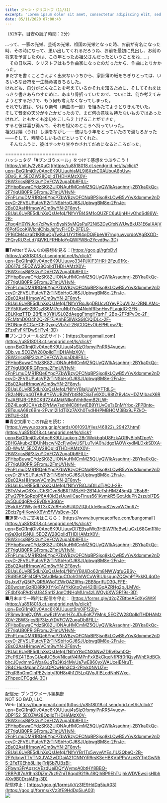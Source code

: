 ```yaml
---
title: ジャン・クリストフ（11/31）
excerpt: 'Lorem ipsum dolor sit amet, consectetur adipiscing elit, sed do eiusmod tempor incididunt ut labore et dolore magna aliqua. Praesent elementum facilisis leo vel fringilla est ullamcorper eget. At imperdiet dui accumsan sit amet nulla facilisi morbi tempus.'
date: 05/11/2020 07:00:43
---
```


（525字。目安の読了時間：2分）  
  
…って、一家の光栄、芸術の光栄、祖国の光栄となった時、お前が有名になった時、その時になって、思い出してくれるだろうね、お前を最初に見出し、お前の将来を予言したのは、この年とったお祖父さんだったということをね……」  
　その日以来、クリストフはもう作曲家になったのだったから、作曲にとりかかった。  
まだ字を書くことさえよく出来ないうちから、家計簿の紙をちぎりとっては、いろいろな音符を一生懸命書きちらした。  
けれども、自分がどんなことを考えているかそれを知るために、そしてそれをはっきり書きあらわすために、あまり骨折っていたので、ついには、何か考えてみようとするだけで、もう何も考えなくなってしまった。  
それでも彼は、やはり楽句（楽曲の一節）を組みたてようとりきんでいた。  
そして音楽の天分がゆたかだったので、まだ何の意味も持たないものではあったけれど、ともかくも楽句をこしらえ上げることができた。  
すると彼は喜び勇んで、それを祖父のところへ持っていった。  
祖父は嬉（うれ）し涙をながし――彼はもう年をとっていたので涙もろかった――そして、素晴らしいものだといってくれた。  
　そんなふうに、彼はすっかり甘やかされてだめになるところだった。  
  
\=========================  
ハッシュタグ「#ブンゴウメール」をつけて感想をつぶやこう！　  
[https://bit.ly/2y8XuCI](https://u8518018.ct.sendgrid.net/ls/click?upn=BxGl1mjOlv0Anc6K9UUuuhjaML9i6XzhC0AUbuA6pUw-3DsG_K_5EOZW28OpIldTHDHAMzX0V-2BW3rjcsBjP3IzuYDVFCW2ugaDb8FlLL-2FHbpBuwaCYdzSK82UiONAuHMCmMZ5QUyQWlkAsaqhnrj-2BYka0kQc-2F7rigUB0PRlGFrxmJ2FmUVHyN-2FnPLmuDMR1RQe6YpcPZbWBzyOFCNqBPSjsq8kLOwB5vYwXdxmme2nDexyD-2FVSUPutcVP2rTiNSbHoGJ6SJUpbwgBM8e-2FnJe-2Bs02AaHHmqwVOm8wYN-2F8nyf-2BUaL6UyRE5dLhXsQsUefgLfNlfvYBl4SM1oQUZFC6uUjnHHvOhdSd86W-2B-2Fpg4H0YNJorI7cPwKrn5ysN5vMQsPuP2NiS2DyCfxNWUwBkU31E6aIXAjVf6PofGcoKijVlcnlChlxJajfxyFHCD-2FEL9-2F16CM4czqD1KB9uOpTwSJrUY2f9I4qDQjEbeV97rnqruwvcrdoVAgBXOD-2FQryRU3cLd7jQVKLFRHbfoYgQWPWBq2Ycvd9w-3D)  
  
■Twitterでみんなの感想を見る：[https://goo.gl/rgfoDv](https://u8518018.ct.sendgrid.net/ls/click?upn=BxGl1mjOlv0Anc6K9UUuuvo334PJXlF31HRI-2Fzu91Kc-3D617d_5EOZW28OpIldTHDHAMzX0V-2BW3rjcsBjP3IzuYDVFCW2ugaDb8FlLL-2FHbpBuwaCYdzSK82UiONAuHMCmMZ5QUyQWlkAsaqhnrj-2BYka0kQc-2F7rigUB0PRlGFrxmJ2FmUVHyN-2FnPLmuDMR1RQe6YpcPZbWBzyOFCNqBPSjsq8kLOwB5vYwXdxmme2nDexyD-2FVSUPutcVP2rTiNSbHoGJ6SJUpbwgBM8e-2FnJe-2Bs02AaHHmqwVOm8wYN-2F8nyf-2BUaL6UyRE5dLhXsQsUefgLfNlfvYBoJkgDBUcvOYevPDuVIj2a-2BNLAMc-2FY5KKw6-2BGszlS6MI7eruNbfYoQ4NqhRRsnHxvPLaqjdG-2FNj-2BLKIqzTTD-2BfEIn3YlfUSL0ZdAeggFtmgY7qrhF-2Bp-2F7dPvOc-2F-2FcMtmD0O4h2Q-2Fr7JAnhE5IlWkSGICjQIDLc-2F-2BONmgSCGaHCFj0yxgzVb7xl-2BjCDQEvObEPHLpw71j-2FzxFvFKFDwSHTy4-3D)  
■ブンゴウメール公式サイト：[https://bungomail.com](https://u8518018.ct.sendgrid.net/ls/click?upn=BxGl1mjOlv0Anc6K9UUuuj4sSlzOfxmyiPnRR54vuow-3Db_ys_5EOZW28OpIldTHDHAMzX0V-2BW3rjcsBjP3IzuYDVFCW2ugaDb8FlLL-2FHbpBuwaCYdzSK82UiONAuHMCmMZ5QUyQWlkAsaqhnrj-2BYka0kQc-2F7rigUB0PRlGFrxmJ2FmUVHyN-2FnPLmuDMR1RQe6YpcPZbWBzyOFCNqBPSjsq8kLOwB5vYwXdxmme2nDexyD-2FVSUPutcVP2rTiNSbHoGJ6SJUpbwgBM8e-2FnJe-2Bs02AaHHmqwVOm8wYN-2F8nyf-2BUaL6UyRE5dLhXsQsUefgLfNlfvYBlajUuiWYFTdLG-2B2aNNUp4GTA8ufYEWUB2MYbt8NCSjaTy6X0U98tZtBvI4vHDZMlbacX6RTxJAERJB-2BSCKtf7ZAAMktNIkofVhh9emB2tLW-2BZ4LegIOCXVzbEPrMw7sdhMC8tHwjEB9YfUvOeTsEnMYrbc-2FPBnto-2BTsusA68z6Bm-2FymI2I1dTjXz7AXh0TvdHHPMBHOM3iBx9JPZkO-2BTUE-3D)  
■青空文庫でこの作品を読む：[https://www.aozora.gr.jp/cards/001093/files/46822\_29427.html](https://u8518018.ct.sendgrid.net/ls/click?upn=BxGl1mjOlv0Anc6K9UUuukcg-2Br1WqkbqbU8FzkAORlyBibM2peV-2BHGAkubxZIDUhNscwNZcFjw8wUSFLuTvjA0hJdgx1AOWxydMLDxkSDXA-3D-WwM_5EOZW28OpIldTHDHAMzX0V-2BW3rjcsBjP3IzuYDVFCW2ugaDb8FlLL-2FHbpBuwaCYdzSK82UiONAuHMCmMZ5QUyQWlkAsaqhnrj-2BYka0kQc-2F7rigUB0PRlGFrxmJ2FmUVHyN-2FnPLmuDMR1RQe6YpcPZbWBzyOFCNqBPSjsq8kLOwB5vYwXdxmme2nDexyD-2FVSUPutcVP2rTiNSbHoGJ6SJUpbwgBM8e-2FnJe-2Bs02AaHHmqwVOm8wYN-2F8nyf-2BUaL6UyRE5dLhXsQsUefgLfNlfvYBiOJaDILdTjAOJ-2B-2BTsVstwC6XxUChSlCvn8dBRTMBzHI-2B14JeTshHMZ45mQi-2Bsb8-2Fw27PhSpRpbP6A40ld3sUuwIICaoFlnus561KvmkR5lGxtJduPN2szubl7DS3v5Qu0dgPA-2ByDkV3qGn-2BykAEV1Wvjlg6T3rX2d8Ho58UADZtQbLkIe6muS2wvxWOmR7-2Bciz7g4IKowkX6Vn5fVVsBcw-3D)  
■運営へのご支援はこちら： [https://www.buymeacoffee.com/bungomail](https://u8518018.ct.sendgrid.net/ls/click?upn=BxGl1mjOlv0Anc6K9UUuuvDl7EBsalWq3HBiW7ReBwLluGxL68Gm1RiIem9eXlgHSNUi_5EOZW28OpIldTHDHAMzX0V-2BW3rjcsBjP3IzuYDVFCW2ugaDb8FlLL-2FHbpBuwaCYdzSK82UiONAuHMCmMZ5QUyQWlkAsaqhnrj-2BYka0kQc-2F7rigUB0PRlGFrxmJ2FmUVHyN-2FnPLmuDMR1RQe6YpcPZbWBzyOFCNqBPSjsq8kLOwB5vYwXdxmme2nDexyD-2FVSUPutcVP2rTiNSbHoGJ6SJUpbwgBM8e-2FnJe-2Bs02AaHHmqwVOm8wYN-2F8nyf-2BUaL6UyRE5dLhXsQsUefgLfNlfvYBjUjDo62m8NWWgfuGB6y-2BdB5KQPil4QPVQArdMaquCOohGhIWCuWBIUbsguqZQQyhP1PkkKL4qOeDsJxvI7yQ5tPyQR5AWoTZWrOAZIIfhs-2BB5prIfUD30JFFE-2B0wdsmGzRD8RKXfYKqTAfYklGtoOwi42lBjlGqAZRHg2pJLMVd-2F4bfKgPAd2sU84Sm12JqnCtNHgMUm4zLWOybXWGR19s-3D)  
■月末まで一時的に配信を停止： [https://forms.gle/d2gZZBtbeAEdXySW9](https://u8518018.ct.sendgrid.net/ls/click?upn=BxGl1mjOlv0Anc6K9UUuuot9m0iFf22jy-2FSmw3mjCyOWLcwEzhVnnrHZcJDuEgK7YMnk_5EOZW28OpIldTHDHAMzX0V-2BW3rjcsBjP3IzuYDVFCW2ugaDb8FlLL-2FHbpBuwaCYdzSK82UiONAuHMCmMZ5QUyQWlkAsaqhnrj-2BYka0kQc-2F7rigUB0PRlGFrxmJ2FmUVHyN-2FnPLmuDMR1RQe6YpcPZbWBzyOFCNqBPSjsq8kLOwB5vYwXdxmme2nDexyD-2FVSUPutcVP2rTiNSbHoGJ6SJUpbwgBM8e-2FnJe-2Bs02AaHHmqwVOm8wYN-2F8nyf-2BUaL6UyRE5dLhXsQsUefgLfNlfvYBoCNXkNwZDRv6sm0Q-2FeP6Z4TBpyGfApIUO5oVNIcatN4lMPnFxXBkClqeNfPRf0flQsyIWhEXdBCkbhcJOydmmGWxaGJqTq3Kxj4MvUa7wE860yxWAUcelBNruT-2B4CHukMpanZZacQPCwHm3C3-2Ftvk0NVUZy-2FqjR8pOmClnPE2viqtyR0H8r4h1Zl5LpQVqJfIBLodNnNWxe-2FhpsqCFCgdA-3D)  
  
\-------  
配信元: ブンゴウメール編集部  
NOT SO BAD, LLC.  
Web: [https://bungomail.com](https://u8518018.ct.sendgrid.net/ls/click?upn=BxGl1mjOlv0Anc6K9UUuuj4sSlzOfxmyiPnRR54vuow-3DP152_5EOZW28OpIldTHDHAMzX0V-2BW3rjcsBjP3IzuYDVFCW2ugaDb8FlLL-2FHbpBuwaCYdzSK82UiONAuHMCmMZ5QUyQWlkAsaqhnrj-2BYka0kQc-2F7rigUB0PRlGFrxmJ2FmUVHyN-2FnPLmuDMR1RQe6YpcPZbWBzyOFCNqBPSjsq8kLOwB5vYwXdxmme2nDexyD-2FVSUPutcVP2rTiNSbHoGJ6SJUpbwgBM8e-2FnJe-2Bs02AaHHmqwVOm8wYN-2F8nyf-2BUaL6UyRE5dLhXsQsUefgLfNlfvYBr1Tx5wvvAYEsJ1U3QbeO-2B-2FYdkqwTTVTNXJVA2wDDaiA21CNNYiR9rsKSeHBKVbPPuVze8YTptGwNhS-2FeT0Ehb8LiltejTrIjSb7UBzBI-2Fbwn3FrAqzrcVEzdUeiDQYWymoA0btHY8BBQ-2BBPdf7nA1hn3DjZm7kz9ZhiT8qqd9219u18QIhBP9EhTUjhkWDVEwsijsHlbh4Xv9B0DrsiAPg-3D)  
配信停止：[https://goo.gl/forms/kVz3fE9HdDq5iuA03](https://goo.gl/forms/kVz3fE9HdDq5iuA03)  
![](https://u8518018.ct.sendgrid.net/wf/open?upn=ypZaqTjaYrwJSsa-2BLe7H7RcvxSux8rtM6dMtnptkxLQMLiJbmQ03whDMSt9-2BvxM-2BKE6ujadHWCHS-2FYDUUXrKB1ko48yvbyCc0cRihB-2Fp5Bay9wjnwFFFSOMUGZ1XsQFLK8tuHQBFLXFSkOiVMoxZU7Q-2FM5WCYC3j-2BhuuHfg-2BvrloOasG1oKwhEpRyGvAvz6rxamxrFW51nkK-2F-2B-2BgSoEq6-2BXM-2F7UoW3-2BfwDL08R-2F5Z87X86kVUqW3jm6hqp57pzXcOppB52POkI1ADJPML9H1P5Y3G2IfjlWpotHBaZeaqAdbNZscE4kTc39-2BQN1p-2Bw42wlI4QkJpfXwDNwL096UdDwrXoWMqLt2vI0VwL5kZUriee-2BX0ZOIYk0s6xD8DS-2BJG11EHEJN5xpK-2FlYMb32ogODMa2eXnTCU6E76okKl8OO6KwLwyZAHnxBX7TMuYaX8w9hVISK0SYddxrqVTiT2lhmyB8JHig4NvnyrE-2FwuRnTY-3D)